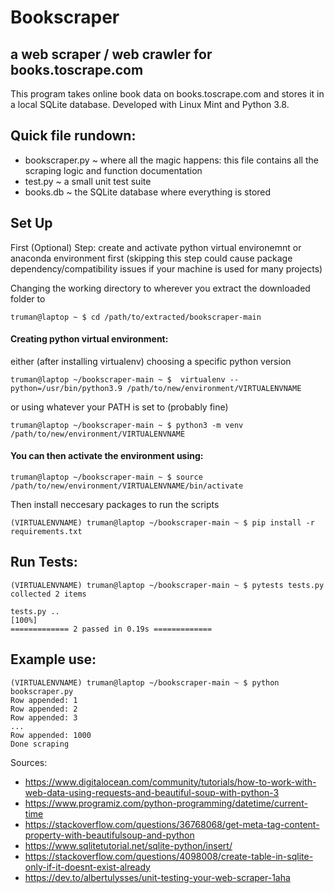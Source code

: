 # Bookscraper
## a web scraper / web crawler for books.toscrape.com

This program takes online book data on books.toscrape.com and stores it in a local SQLite database. Developed with Linux Mint and Python 3.8.

## Quick file rundown:
- bookscraper.py ~ where all the magic happens: this file contains all the scraping logic and function documentation 
- test.py ~ a small unit test suite
- books.db ~ the SQLite database where everything is stored

## Set Up
First (Optional) Step: create and activate python virtual environemnt or anaconda environment first (skipping this step could cause package dependency/compatibility issues if your machine is used for many projects)

Changing the working directory to wherever you extract the downloaded folder to
```
truman@laptop ~ $ cd /path/to/extracted/bookscraper-main
```

#### Creating python virtual environment:
either (after installing virtualenv) choosing a specific python version
```
truman@laptop ~/bookscraper-main ~ $  virtualenv --python=/usr/bin/python3.9 /path/to/new/environment/VIRTUALENVNAME 
```
or using whatever your PATH is set to (probably fine)
```
truman@laptop ~/bookscraper-main ~ $ python3 -m venv /path/to/new/environment/VIRTUALENVNAME 
```
#### You can then activate the environment using:
```
truman@laptop ~/bookscraper-main ~ $ source /path/to/new/environment/VIRTUALENVNAME/bin/activate
```

Then install neccesary packages to run the scripts
```
(VIRTUALENVNAME) truman@laptop ~/bookscraper-main ~ $ pip install -r requirements.txt 
```

## Run Tests:
```
(VIRTUALENVNAME) truman@laptop ~/bookscraper-main ~ $ pytests tests.py 
collected 2 items                                                              

tests.py ..                                                              [100%]
============= 2 passed in 0.19s =============
```
## Example use:
```
(VIRTUALENVNAME) truman@laptop ~/bookscraper-main ~ $ python bookscraper.py
Row appended: 1
Row appended: 2
Row appended: 3
...
Row appended: 1000
Done scraping
```
Sources:
- https://www.digitalocean.com/community/tutorials/how-to-work-with-web-data-using-requests-and-beautiful-soup-with-python-3
- https://www.programiz.com/python-programming/datetime/current-time
- https://stackoverflow.com/questions/36768068/get-meta-tag-content-property-with-beautifulsoup-and-python
- https://www.sqlitetutorial.net/sqlite-python/insert/
- https://stackoverflow.com/questions/4098008/create-table-in-sqlite-only-if-it-doesnt-exist-already
- https://dev.to/albertulysses/unit-testing-your-web-scraper-1aha
